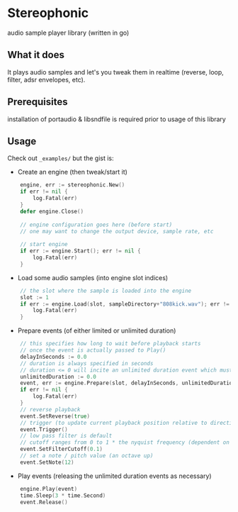 # Stereophonic
audio sample player library (written in go)

## What it does
It plays audio samples and let's you tweak them in realtime (reverse, loop,
filter, adsr envelopes, etc).

## Prerequisites
installation of portaudio & libsndfile is required prior to usage of this library

## Usage
Check out `_examples/` but the gist is:

* Create an engine (then tweak/start it)
``` go
	engine, err := stereophonic.New()
	if err != nil {
		log.Fatal(err)
	}
	defer engine.Close()
	
	// engine configuration goes here (before start)
	// one may want to change the output device, sample rate, etc
	
	// start engine
	if err := engine.Start(); err != nil {
		log.Fatal(err)
	}
```
* Load some audio samples (into engine slot indices)
``` go
	// the slot where the sample is loaded into the engine
	slot := 1
	if err := engine.Load(slot, sampleDirectory+"808kick.wav"); err != nil {
		log.Fatal(err)
	}
```
* Prepare events (of either limited or unlimited duration)
``` go
	// this specifies how long to wait before playback starts
	// once the event is actually passed to Play()
	delayInSeconds := 0.0
	// duration is always specified in seconds
	// duration <= 0 will incite an unlimited duration event which must be released
	unlimitedDuration := 0.0
	event, err := engine.Prepare(slot, delayInSeconds, unlimitedDuration)
	if err != nil {
		log.Fatal(err)
	}
	// reverse playback
	event.SetReverse(true)
	// trigger (to update current playback position relative to direction)
	event.Trigger()
	// low pass filter is default
	// cutoff ranges from 0 to 1 * the nyquist frequency (dependent on sample rate)
	event.SetFilterCutoff(0.1)
	// set a note / pitch value (an octave up)
	event.SetNote(12)
```
* Play events (releasing the unlimited duration events as necessary)
``` go
	engine.Play(event)
	time.Sleep(3 * time.Second)
	event.Release()
```
